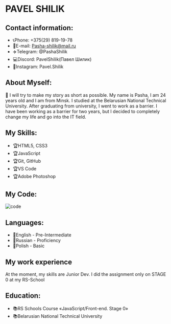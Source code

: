 # PAVEL SHILIK

## Contact information:
* 📞Phone: +375(29) 819-19-78
* 📩E-mail: Pasha-shilik@mail.ru
* ✈️Telegram: @PashaShilik
* 💻Discord: PavelShilik(Павел Шилик)
* 📲Instagram: Pavel.Shilik

## About Myself:
<p>📢 I will try to make my story as short as possible. My name is Pasha, I am 24 years old and I am from Minsk.
I studied at the Belarusian National Technical University. After graduating from university, I went to work as a barrier. 
I have been working as a barrier for two years, but I decided to completely change my life and go into the IT field. </p>

## My Skills:
* 🏆HTML5, CSS3
* 🏆JavaScript 
* 🏆Git, GitHub
* 🏆VS Code
* 🏆Adobe Photoshop

## My Code:
![code](https://schtirlitz.ru/800/600/https/d2halst20r4hcy.cloudfront.net/253/25c62/a303/458a/b175/e762d42846cd/original/4754293.png)

## Languages:
* 📍English - Pre-Intermediate
* 📍Russian - Proficiency
* 📍Polish - Basic

## My work experience
<p>At the moment, my skills are Junior Dev. I did the assignment only on STAGE 0 at my RS-School</p>

## Education:
* 📚RS Schools Course «JavaScript/Front-end. Stage 0»
* 📚Belarusian National Technical University
